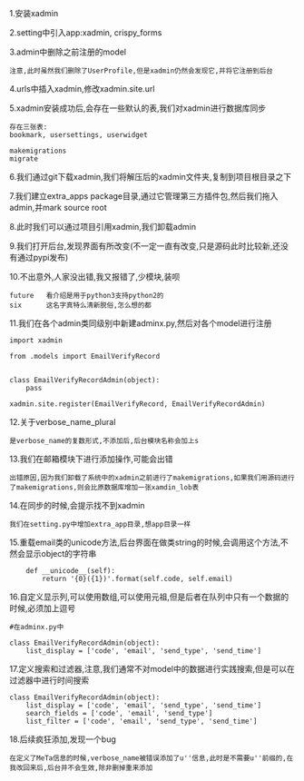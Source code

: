 1.安装xadmin

2.setting中引入app:xadmin, crispy_forms

3.admin中删除之前注册的model

```
注意,此时虽然我们删除了UserProfile,但是xadmin仍然会发现它,并将它注册到后台
```

4.urls中插入xadmin,修改xadmin.site.url

5.xadmin安装成功后,会存在一些默认的表,我们对xadmin进行数据库同步

```
存在三张表:
bookmark, usersettings, userwidget

makemigrations
migrate
```

6.我们通过git下载xadmin,我们将解压后的xadmin文件夹,复制到项目根目录之下

7.我们建立extra_apps package目录,通过它管理第三方插件包,然后我们拖入admin,并mark source root

8.此时我们可以通过项目引用xadmin,我们卸载admin

9.我们打开后台,发现界面有所改变(不一定一直有改变,只是源码此时比较新,还没有通过pypi发布)

10.不出意外,人家没出错,我又报错了,少模块,装呗

```
future   看介绍是用于python3支持python2的
six      这名字真特么清新脱俗,怎么想的都
```

11.我们在各个admin类同级别中新建adminx.py,然后对各个model进行注册

```
import xadmin

from .models import EmailVerifyRecord


class EmailVerifyRecordAdmin(object):
    pass

xadmin.site.register(EmailVerifyRecord, EmailVerifyRecordAdmin)
```
12.关于verbose_name_plural

```
是verbose_name的复数形式,不添加后,后台模块名称会加上s
```
13.我们在邮箱模块下进行添加操作,可能会出错

```
出错原因,因为我们卸载了系统中的xadmin之前进行了makemigrations,如果我们用源码进行了makemigrations,则会比原数据库增加一张xamdin_lob表
```
14.在同步的时候,会提示找不到xadmin

```
我们在setting.py中增加extra_app目录,想app目录一样
```

15.重载email类的unicode方法,后台界面在做类string的时候,会调用这个方法,不然会显示object的字符串

```
    def __unicode__(self):
        return '{0}({1})'.format(self.code, self.email)
```
16.自定义显示列,可以使用数组,可以使用元祖,但是后者在队列中只有一个数据的时候,必须加上逗号

```
#在adminx.py中

class EmailVerifyRecordAdmin(object):
    list_display = ['code', 'email', 'send_type', 'send_time']
```
17.定义搜索和过滤器,注意,我们通常不对model中的数据进行实践搜索,但是可以在过滤器中进行时间搜索

```
class EmailVerifyRecordAdmin(object):
    list_display = ['code', 'email', 'send_type', 'send_time']
    search_fields = ['code', 'email', 'send_type']
    list_filter = ['code', 'email', 'send_type', 'send_time']
```

18.后续疯狂添加,发现一个bug

```
在定义了MeTa信息的时候,verbose_name被错误添加了u''信息,此时是不需要u''前缀的,在我改回来后,后台并不会生效,除非删掉重来添加
```





















